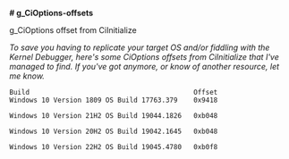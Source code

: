 **# g_CiOptions-offsets**

g_CiOptions offset from CiInitialize

*To save you having to replicate your target OS and/or fiddling with the Kernel Debugger, here's some CiOptions offsets from CiInitialize that I've managed to find.
If you've got anymore, or know of another resource, let me know.*


```
Build                                         Offset
Windows 10 Version 1809 OS Build 17763.379    0x9418

Windows 10 Version 21H2 OS Build 19044.1826   0xb048

Windows 10 Version 20H2 OS Build 19042.1645   0xb048

Windows 10 Version 22H2 OS Build 19045.4780   0xb0f8
```


